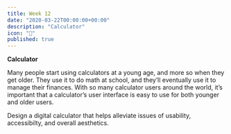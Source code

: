 ```yaml
---
title: Week 12
date: "2020-03-22T00:00:00+00:00"
description: "Calculator"
icon: "🧮"
published: true
---
```


**Calculator**

Many people start using calculators at a young age, and more so when they get older. They use it to do math at school, and they’ll eventually use it to manage their finances. With so many calculator users around the world, it’s important that a calculator’s user interface is easy to use for both younger and older users.

Design a digital calculator that helps alleviate issues of usability, accessibilty, and overall aesthetics.